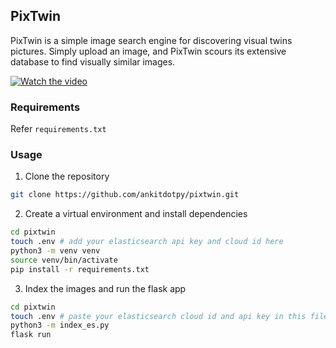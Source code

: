 PixTwin
---
PixTwin is a simple image search engine for discovering visual twins pictures. Simply upload an image, and PixTwin scours its extensive database to find visually similar images.

[![Watch the video]()]([https://youtu.be/nTQUwghvy5Q](https://www.youtube.com/watch?v=k20J3KcZYeU))

### Requirements
Refer `requirements.txt`

### Usage
1. Clone the repository
```sh
git clone https://github.com/ankitdotpy/pixtwin.git
```
2. Create a virtual environment and install dependencies
```sh
cd pixtwin
touch .env # add your elasticsearch api key and cloud id here
python3 -m venv venv
source venv/bin/activate
pip install -r requirements.txt
```
3. Index the images and run the flask app
```sh
cd pixtwin
touch .env # paste your elasticsearch cloud id and api key in this file
python3 -m index_es.py
flask run
```
